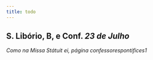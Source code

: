 ```yaml
---
title: todo
---
```

<h2 class="text-center">S. Libório, B, e Conf. <em>23 de Julho</em></h2>

<em>Como na Missa Státuit ei, página confessorespontifices1</em>